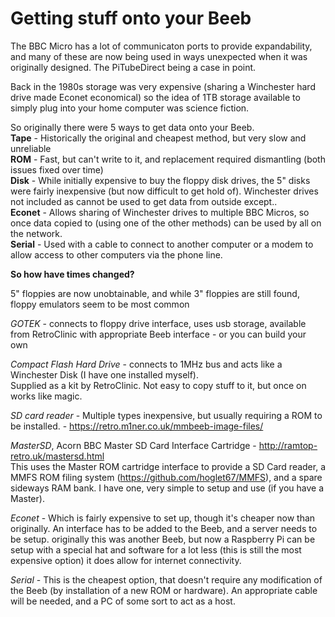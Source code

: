 # Getting stuff onto your Beeb

The BBC Micro has a lot of communicaton ports to provide expandability, and many of these are now being used in ways unexpected when it was originally designed. The PiTubeDirect being a case in point.

Back in the 1980s storage was very expensive (sharing a Winchester hard drive made Econet economical) so the idea of 1TB storage available to simply plug into your home computer was science fiction.

So originally there were 5 ways to get data onto your Beeb.<br>
<b>Tape</b> - Historically the original and cheapest method, but very slow and unreliable<br>
<b>ROM</b> - Fast, but can't write to it, and replacement required dismantling (both issues fixed over time)<br>
<b>Disk</b> - While initially expensive to buy the floppy disk drives, the 5" disks were fairly inexpensive (but now difficult to get hold of). Winchester drives not included as cannot be used to get data from outside except..<br>
<b>Econet</b> - Allows sharing of Winchester drives to multiple BBC Micros, so once data copied to (using one of the other methods) can be used by all on the network.<br>
<b>Serial</b> - Used with a cable to connect to another computer or a modem to allow access to other computers via the phone line.<br>

<b>So how have times changed?</b>

5" floppies are now unobtainable, and while 3" floppies are still found, floppy emulators seem to be most common

<em>GOTEK</em> - connects to floppy drive interface, uses usb storage, available from RetroClinic with appropriate Beeb interface -  or you can build your own

<em>Compact Flash Hard Drive</em> - connects to 1MHz bus and acts like a Winchester Disk (I have one installed myself). <br>
Supplied as a kit by RetroClinic. Not easy to copy stuff to it, but once on works like magic.

<em>SD card reader</em> - Multiple types inexpensive, but usually requiring a ROM to be installed. - https://retro.m1ner.co.uk/mmbeeb-image-files/

<em>MasterSD</em>, Acorn BBC Master SD Card Interface Cartridge - http://ramtop-retro.uk/mastersd.html<br>
This uses the Master ROM cartridge interface to provide a SD Card reader, a MMFS ROM filing system (https://github.com/hoglet67/MMFS), and a spare sideways RAM bank. I have one, very simple to setup and use (if you have a Master).

<em>Econet</em> - Which is fairly expensive to set up, though it's cheaper now than originally. An interface has to be added to the Beeb, and a server needs to be setup. originally this was another Beeb, but now a Raspberry Pi can be setup with a special hat and software for a lot less (this is still the most expensive option) it does allow for internet connectivity.

<em>Serial</em> - This is the cheapest option, that doesn't require any modification of the Beeb (by installation of a new ROM or hardware). An appropriate cable will be needed, and a PC of some sort to act as a host.

